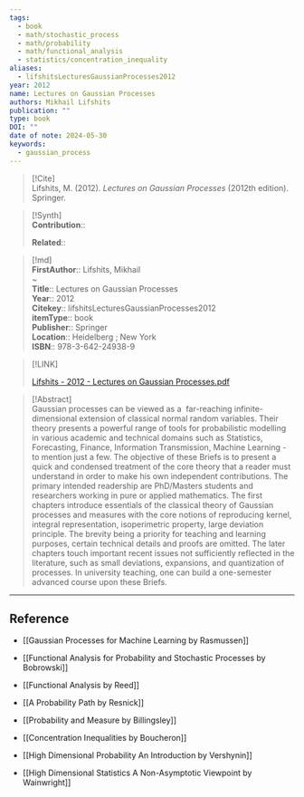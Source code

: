 ```yaml
---
tags:
  - book
  - math/stochastic_process
  - math/probability
  - math/functional_analysis
  - statistics/concentration_inequality
aliases:
  - lifshitsLecturesGaussianProcesses2012
year: 2012
name: Lectures on Gaussian Processes
authors: Mikhail Lifshits
publication: ""
type: book
DOI: ""
date of note: 2024-05-30
keywords:
  - gaussian_process
---
```


> [!Cite]  
> Lifshits, M. (2012). _Lectures on Gaussian Processes_ (2012th edition). Springer.

>[!Synth]  
>**Contribution**::  
>  
>**Related**::   
>  
  
>[!md]  
> **FirstAuthor**:: Lifshits, Mikhail  
~  
> **Title**:: Lectures on Gaussian Processes  
> **Year**:: 2012  
> **Citekey**:: lifshitsLecturesGaussianProcesses2012  
> **itemType**:: book  
> **Publisher**:: Springer  
> **Location**:: Heidelberg ; New York  
> **ISBN**:: 978-3-642-24938-9  

> [!LINK]  
> 
> [Lifshits - 2012 - Lectures on Gaussian Processes.pdf](file:///home/lukexie/Documents/Papers/storage/LJZDCBS3/Lifshits%20-%202012%20-%20Lectures%20on%20Gaussian%20Processes.pdf) 
>  

> [!Abstract]  
> Gaussian processes can be viewed as a  far-reaching infinite-dimensional extension of classical normal random variables. Their theory presents a powerful range of tools for probabilistic modelling in various academic and technical domains such as Statistics, Forecasting, Finance, Information Transmission, Machine Learning - to mention just a few. The objective of these Briefs is to present a quick and condensed treatment of the core theory that a reader must understand in order to make his own independent contributions. The primary intended readership are PhD/Masters students and researchers working in pure or applied mathematics. The first chapters introduce essentials of the classical theory of Gaussian processes and measures with the core notions of reproducing kernel, integral representation, isoperimetric property, large deviation principle. The brevity being a priority for teaching and learning purposes, certain technical details and proofs are omitted. The later chapters touch important recent issues not sufficiently reflected in the literature, such as small deviations, expansions, and quantization of processes. In university teaching, one can build a one-semester advanced course upon these Briefs.​  


-----
## Reference
  

- [[Gaussian Processes for Machine Learning by Rasmussen]]
- [[Functional Analysis for Probability and Stochastic Processes by Bobrowski]]
- [[Functional Analysis by Reed]]

- [[A Probability Path by Resnick]]
- [[Probability and Measure by Billingsley]]

- [[Concentration Inequalities by Boucheron]]
- [[High Dimensional Probability An Introduction by Vershynin]]
- [[High Dimensional Statistics A Non-Asymptotic Viewpoint by Wainwright]]